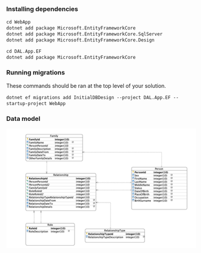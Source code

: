 


### Installing dependencies

```
cd WebApp
dotnet add package Microsoft.EntityFrameworkCore
dotnet add package Microsoft.EntityFrameworkCore.SqlServer
dotnet add package Microsoft.EntityFrameworkCore.Design
```

```
cd DAL.App.EF
dotnet add package Microsoft.EntityFrameworkCore
```

### Running migrations
These commands should be ran at the top level of your solution.
```
dotnet ef migrations add InitialDBDesign --project DAL.App.EF --startup-project WebApp
```



### Data model

![Data Model](data_model.png)